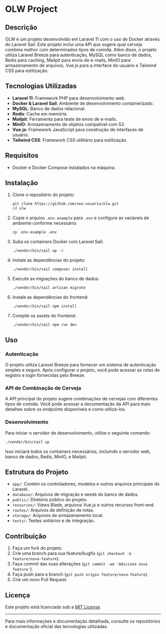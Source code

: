# OLW Project

## Descrição

OLW é um projeto desenvolvido em Laravel 11 com o uso de Docker através do Laravel Sail. Este projeto inclui uma API que sugere qual cerveja combina melhor com determinados tipos de comida. Além disso, o projeto utiliza Laravel Breeze para autenticação, MySQL como banco de dados, Redis para caching, Mailpit para envio de e-mails, MinIO para armazenamento de arquivos, Vue.js para a interface do usuário e Tailwind CSS para estilização.

## Tecnologias Utilizadas

- **Laravel 11**: Framework PHP para desenvolvimento web.
- **Docker & Laravel Sail**: Ambiente de desenvolvimento containerizado.
- **MySQL**: Banco de dados relacional.
- **Redis**: Cache em memória.
- **Mailpit**: Ferramenta para teste de envio de e-mails.
- **MinIO**: Armazenamento de objetos compatível com S3.
- **Vue.js**: Framework JavaScript para construção de interfaces de usuário.
- **Tailwind CSS**: Framework CSS utilitário para estilização.

## Requisitos

- Docker e Docker Compose instalados na máquina.

## Instalação

1. Clone o repositório do projeto:

   ```bash
   git clone https://github.com/seu-usuario/olw.git
   cd olw
   ```

2. Copie o arquivo `.env.example` para `.env` e configure as variáveis de ambiente conforme necessário:

   ```bash
   cp .env.example .env
   ```

3. Suba os containers Docker com Laravel Sail:

   ```bash
   ./vendor/bin/sail up -d
   ```

4. Instale as dependências do projeto:

   ```bash
   ./vendor/bin/sail composer install
   ```

5. Execute as migrações do banco de dados:

   ```bash
   ./vendor/bin/sail artisan migrate
   ```

6. Instale as dependências do frontend:

   ```bash
   ./vendor/bin/sail npm install
   ```

7. Compile os assets do frontend:

   ```bash
   ./vendor/bin/sail npm run dev
   ```

## Uso

### Autenticação

O projeto utiliza Laravel Breeze para fornecer um sistema de autenticação simples e seguro. Após configurar o projeto, você pode acessar as rotas de registro e login fornecidas pelo Breeze.

### API de Combinação de Cerveja

A API principal do projeto sugere combinações de cervejas com diferentes tipos de comida. Você pode acessar a documentação da API para mais detalhes sobre os endpoints disponíveis e como utilizá-los.

### Desenvolvimento

Para iniciar o servidor de desenvolvimento, utilize o seguinte comando:

```bash
./vendor/bin/sail up
```

Isso iniciará todos os containers necessários, incluindo o servidor web, banco de dados, Redis, MinIO, e Mailpit.

## Estrutura do Projeto

- `app/`: Contém os controladores, modelos e outros arquivos principais do Laravel.
- `database/`: Arquivos de migração e seeds do banco de dados.
- `public/`: Diretório público do projeto.
- `resources/`: Views Blade, arquivos Vue.js e outros recursos front-end.
- `routes/`: Arquivos de definição de rotas.
- `storage/`: Arquivos de armazenamento local.
- `tests/`: Testes unitários e de integração.

## Contribuição

1. Faça um fork do projeto.
2. Crie uma branch para sua feature/bugfix (`git checkout -b feature/nova-feature`).
3. Faça commit das suas alterações (`git commit -am 'Adiciona nova feature'`).
4. Faça push para a branch (`git push origin feature/nova-feature`).
5. Crie um novo Pull Request.

## Licença

Este projeto está licenciado sob a [MIT License](LICENSE).

---

Para mais informações e documentação detalhada, consulte os repositórios e documentação oficial das tecnologias utilizadas.
